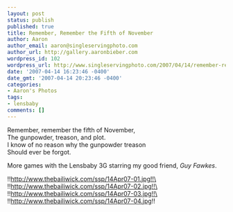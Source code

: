 ```yaml
---
layout: post
status: publish
published: true
title: Remember, Remember the Fifth of November
author: Aaron
author_email: aaron@singleservingphoto.com
author_url: http://gallery.aaronbieber.com
wordpress_id: 102
wordpress_url: http://www.singleservingphoto.com/2007/04/14/remember-remember-the-fifth-of-november/
date: '2007-04-14 16:23:46 -0400'
date_gmt: '2007-04-14 20:23:46 -0400'
categories:
- Aaron's Photos
tags:
- lensbaby
comments: []
---
```

Remember, remember the fifth of November,\
 The gunpowder, treason, and plot.\
 I know of no reason why the gunpowder treason\
 Should ever be forgot.

More games with the Lensbaby 3G starring my good friend, _Guy Fawkes_.

!!http://www.thebailiwick.com/ssp/14Apr07-01.jpg!!\
 !!http://www.thebailiwick.com/ssp/14Apr07-02.jpg!!\
 !!http://www.thebailiwick.com/ssp/14Apr07-03.jpg!!\
 !!http://www.thebailiwick.com/ssp/14Apr07-04.jpg!!
